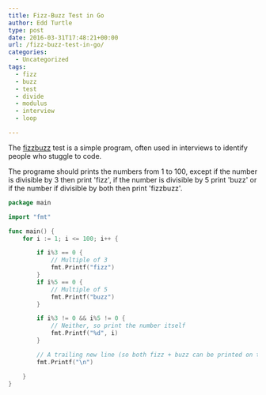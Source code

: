 ```yaml
---
title: Fizz-Buzz Test in Go
author: Edd Turtle
type: post
date: 2016-03-31T17:48:21+00:00
url: /fizz-buzz-test-in-go/
categories:
  - Uncategorized
tags:
  - fizz
  - buzz
  - test
  - divide
  - modulus
  - interview
  - loop

---
```

The [fizzbuzz](http://wiki.c2.com/?FizzBuzzTest) test is a simple program, often used in interviews to identify people who stuggle to code. 

The programe should prints the numbers from 1 to 100, except if the number is divisible by 3 then print 'fizz', if the number is divisible by 5 print 'buzz' or if the number if divisible by both then print 'fizzbuzz'.

```go
package main

import "fmt"

func main() {
    for i := 1; i <= 100; i++ {

        if i%3 == 0 {
            // Multiple of 3
            fmt.Printf("fizz")
        }
        if i%5 == 0 {
            // Multiple of 5
            fmt.Printf("buzz")
        }

        if i%3 != 0 && i%5 != 0 {
            // Neither, so print the number itself
            fmt.Printf("%d", i)
        }

        // A trailing new line (so both fizz + buzz can be printed on the same line)
        fmt.Printf("\n")

    }
}
```